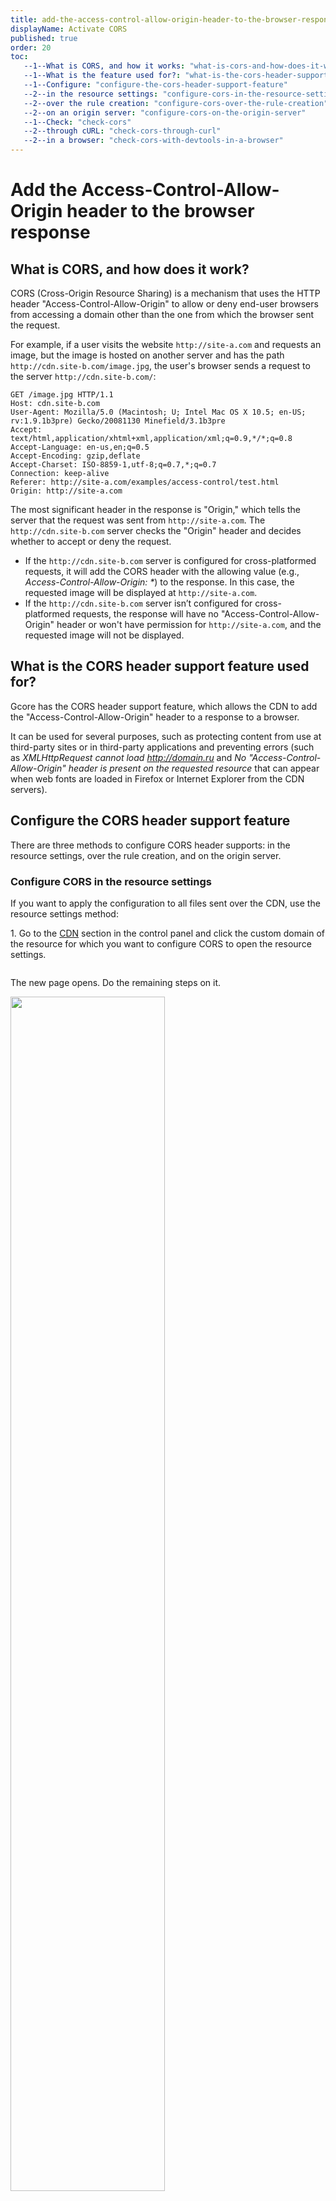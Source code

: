 ```yaml
---
title: add-the-access-control-allow-origin-header-to-the-browser-response
displayName: Activate CORS
published: true
order: 20
toc:
   --1--What is CORS, and how it works: "what-is-cors-and-how-does-it-work"
   --1--What is the feature used for?: "what-is-the-cors-header-support-feature-used-for"
   --1--Configure: "configure-the-cors-header-support-feature"
   --2--in the resource settings: "configure-cors-in-the-resource-settings"
   --2--over the rule creation: "configure-cors-over-the-rule-creation"
   --2--on an origin server: "configure-cors-on-the-origin-server"
   --1--Check: "check-cors"
   --2--through cURL: "check-cors-through-curl"
   --2--in a browser: "check-cors-with-devtools-in-a-browser"
---
```

# Add the Access-Control-Allow-Origin header to the browser response

## What is CORS, and how does it work?

CORS (Cross-Origin Resource Sharing) is a mechanism that uses the HTTP header "Access-Control-Allow-Origin" to allow or deny end-user browsers from accessing a domain other than the one from which the browser sent the request.

For example, if a user visits the website ```http://site-a.com``` and requests an image, but the image is hosted on another server and has the path ```http://cdn.site-b.com/image.jpg```, the user's browser sends a request to the server ```http://cdn.site-b.com/```:

```
GET /image.jpg HTTP/1.1  
Host: cdn.site-b.com  
User-Agent: Mozilla/5.0 (Macintosh; U; Intel Mac OS X 10.5; en-US; rv:1.9.1b3pre) Gecko/20081130 Minefield/3.1b3pre  
Accept: text/html,application/xhtml+xml,application/xml;q=0.9,*/*;q=0.8  
Accept-Language: en-us,en;q=0.5  
Accept-Encoding: gzip,deflate  
Accept-Charset: ISO-8859-1,utf-8;q=0.7,*;q=0.7  
Connection: keep-alive  
Referer: http://site-a.com/examples/access-control/test.html  
Origin: http://site-a.com
```

The most significant header in the response is "Origin," which tells the server that the request was sent from ```http://site-a.com```. The ```http://cdn.site-b.com``` server checks the "Origin" header and decides whether to accept or deny the request.

- If the ```http://cdn.site-b.com``` server is configured for cross-platformed requests, it will add the CORS header with the allowing value (e.g., _Access-Control-Allow-Origin: *_) to the response. In this case, the requested image will be displayed at ```http://site-a.com```.
- If the ```http://cdn.site-b.com``` server isn’t configured for cross-platformed requests, the response will have no "Access-Control-Allow-Origin" header or won't have permission for ```http://site-a.com```, and the requested image will not be displayed.

## What is the CORS header support feature used for?

Gcore has the CORS header support feature, which allows the CDN to add the "Access-Control-Allow-Origin" header to a response to a browser.

It can be used for several purposes, such as protecting content from use at third-party sites or in third-party applications and preventing errors (such as *XMLHttpRequest cannot load http://domain.ru* and *No "Access-Control-Allow-Origin" header is present on the requested resource* that can appear when web fonts are loaded in Firefox or Internet Explorer from the CDN servers).

## Configure the CORS header support feature

There are three methods to configure CORS header supports: in the resource settings, over the rule creation, and on the origin server.

### Configure CORS in the resource settings

If you want to apply the configuration to all files sent over the CDN, use the resource settings method:

1\. Go to the <a href="https://cdn.gcore.com/resources/list" target="_blank">CDN</a> section in the control panel and click the custom domain of the resource for which you want to configure CORS to open the resource settings.

<img src="https://assets.gcore.pro/docs/cdn/cdn-resource-options/http-headers/add-the-access-control-allow-origin-header-to-the-browser-response/13198726101521.png" alt="">

The new page opens. Do the remaining steps on it.

<img src="https://assets.gcore.pro/docs/cdn/cdn-resource-options/http-headers/add-the-access-control-allow-origin-header-to-the-browser-response/13198779606929.png" alt="" width="70%">

2\. Go to the "HTTP headers" section and click **CORS header support**.

3\. Enable the feature.

4\. Configure one of the three available options:

<table>
		<thead>
			<tr>
				<th>Option</th>
				<th>How it works</th>
			</tr>
		</thead>
		<tbody>
			<tr>
				<td>*, for all domains</td>
				<td style="text-align:left">Content will be uploaded for requests from any domain. The highlighted line will be added to the response header.<br><pre>HTTP/1.1 200 OK<br>Date: Mon, 01 Dec 2020 00:23:53 GMT<br>Server: Apache/2.0.61 <br><strong>Access-Control-Allow-Origin: *</strong><br>Keep-Alive: timeout=2, max=100<br>Connection: Keep-Alive<br>Transfer-Encoding: chunked<br>Content-Type: application/xml</pre></td>
			</tr>
			<tr>
				<td>"$http_origin" if an origin is listed below</td>
				<td style="text-align:left">Specify the domain name from which requests are allowed in the field, e.g., site-a.com. <br><strong>Note</strong>: You can specify up to 20 domains. Content will be uploaded only for requests from the domains specified in the field. When the CDN servers receive a request, they check the value of the "Origin" header to determine which site the request came from.<br><ul><li>If it matches any of the domains specified in the feature, the content will be uploaded, and the response will contain the highlighted line:</li><div><pre>HTTP/1.1 200 OK<br>Date: Mon, 01 Dec 2008 00:23:53 GMT<br>Server: Apache/2.0.61 <br><br><strong>Access-Control-Allow-Origin: https://site-a.com</strong><br>Keep-Alive: timeout=2, max=100<br>Connection: Keep-Alive<br>Transfer-Encoding: chunked<br>Content-Type: application/xml</pre></div><li style="list-style: disc;">If it doesn't match, the "Access-Control-Allow-Origin" header will not be added to a response, and the content will not be uploaded.</li></ul></td>
			</tr>
			<tr>
				<td>"$http_origin", for all domains</td>
				<td style="text-align:left">&nbsp;<strong>Note</strong><span>: This option is similar to the first one, but you can use it if the "*" parameter is unsuitable for certain filters configured on a server.</span><p>Content will be uploaded for requests from any domain, and the domain from which the request was sent will be added to the "Access-Control-Allow-Origin" header in the response. For example, if a user requests content from&nbsp;<em>http://site-b.com</em>, the response will look as follows:</p><pre>HTTP/1.1 200 OK<br>Date: Mon, 01 Dec 2008 00:23:53 GMT<br>Server: Apache/2.0.61 <br><strong>Access-Control-Allow-Origin: https://site-b.com</strong><br>Keep-Alive: timeout=2, max=100<br>Connection: Keep-Alive<br>Transfer-Encoding: chunked<br>Content-Type: application/xml</pre></td>
			</tr>
		</tbody>
	</table>

5\. Optionally, check the "Always add the header to the response from CDN regardless of the response code" box to add the "Access-Control-Allow-Origin" header to responses with any status code, even for those when content is not available. If you leave the box unchecked, the header will be added only to responses with specific status codes.

6\. Save changes.

### Configure CORS over the rule creation

If you want to apply the configuration only to particular files, use the "Rules" method:

1\. Go to the <a href="https://cdn.gcore.com/resources/list" target="_blank">CDN</a> section in the control panel and click the custom domain of the resource for which you want to configure CORS to open the resource settings.

<img src="https://assets.gcore.pro/docs/cdn/cdn-resource-options/http-headers/add-the-access-control-allow-origin-header-to-the-browser-response/13198726101521.png" alt="">

2\. Open the "Rules" section, click **Create rule** and select **Create blank rule** from the list.

<img src="https://assets.gcore.pro/docs/cdn/cdn-resource-options/http-headers/add-the-access-control-allow-origin-header-to-the-browser-response/13199698120465.png" alt="" width="70%">

A new page opens. Do the remaining steps in it. 

3\. Specify the settings (rule name and path to files you want to apply the rule) according to the "<a href="https://gcore.com/docs/cdn/cdn-resource-options/rules-for-particular-files/create-a-rule-manually-or-from-a-template-to-configure-settings-for-particular-files" target="_blank">Create a rule manually or from a template to configure settings for particular files</a>" guide.

4\. Click **Add option**, select "CORS header support", and close the list.

<img src="https://assets.gcore.pro/docs/cdn/cdn-resource-options/http-headers/add-the-access-control-allow-origin-header-to-the-browser-response/13199806046737.png" alt="" width="70%">

5\. Configure the option. If you enable the option, the Access-Control-Allow-Origin header will be added. If you add an option but leave it disabled, the Access-Control-Allow-Origin header will not be added.

6\. Click **Create rule** to save the changes.

### Configure CORS on the Origin Server

We have provided an example of how to set up CORS for Apache and Nginx web servers.

**Apache Configuration**:

```
# ----------------------------------------------------------------------   
# CORS-enabled images (@crossorigin)   
# ----------------------------------------------------------------------   
# Send CORS headers if browsers request them; enabled by default for images.   
# developer.mozilla.org/en/CORS_Enabled_Image   
# blog.chromium.org/2011/07/using-cross-domain-images-in-webgl-and.html   
# hacks.mozilla.org/2011/11/using-cors-to-load-webgl-textures-from-cross-domain-images/   
# wiki.mozilla.org/Security/Reviews/crossoriginAttribute   
<IfModule mod_setenvif.c>   
<IfModule mod_headers.c>   
# mod_headers, y u no match by Content-Type?!   
<FilesMatch "\.(gif|png|jpe?g|svg|svgz|ico|webp)$">   
SetEnvIf Origin ":" IS_CORS   
Header set Access-Control-Allow-Origin "*" env=IS_CORS   
</FilesMatch>   
</IfModule>   
</IfModule>   
# ----------------------------------------------------------------------   
# Webfont access   
# ----------------------------------------------------------------------   
# Allow access from all domains for webfonts.   
# Alternatively you could only whitelist your # subdomains like "subdomain.example.com".   
<IfModule mod_headers.c>   
<FilesMatch "\.(ttf|ttc|otf|eot|woff|woff2|font.css|css|js)$">   
Header set Access-Control-Allow-Origin "*"   
</FilesMatch>   
</IfModule>
```

**Nginx configuration**:

```
location ~ \.(ttf|ttc|otf|eot|woff|woff2|font.css|css|js)$ {   
add_header Access-Control-Allow-Origin "*";   
}
```

## Check CORS

Clear the cache of the CDN resource or files for which CORS was enabled according to the "<a href="https://gcore.com/docs/cdn/clear-cdn-resource-cache-by-url-pattern-or-all" target="_blank">Clear CDN resource cache by URL, pattern or all</a>" guide, and use one of the methods below.

### Check CORS through cURL

1\. Open the terminal on macOS or command prompt (cmd) on Windows.

2\. Run the following command:

```
curl -I http://cdn.testdomain.com/assets/image.jpg
```

where ```http://cdn.testdomain.com/assets/image.jpg``` is a link to your file delivered via CDN.

3\. In the output, check whether the "Access-Control-Allow-Origin" header is present. If you see the <span style="color:#FF5913">Access-Control-Allow-Origin</span> header in the response, the configuration was successful.

<code-block>
HTTP/1.1 200 OK   
Server: nginx/1.13.1   
Date: Fri, 24 Feb 2023 12:54:24 GMT   
Content-Type: image/jpeg   
Content-Length: 124024   
Connection: keep-alive   
X-Image-Generated: 29   
X-Image-Meta: 1024x768   
X-Image-Read: 71   
Expires: Fr, 10 March 2023 12:51:43 GMT   
Cache-Control: max-age=15552000   
<span style="color:#FF5913">Access-Control-Allow-Origin: *</span>   
Last-Modified: Sun, 29 Jan 2023 12:00:00 GMT   
Cache-Control: max-age=315360000, public   
Cache: HIT   
X-Cached-Since: 2022-12-09T12:51:43+00:00   
X-ID: m9-up-e245 
</code-block>

### Check CORS with DevTools in a Browser

1\. Open any internet browser (for example, Google Chrome).

2\. Go to your website.

3\. Right-click and select Inspect to open the DevTools (Developer Toolbar).

4\. Select the "Network" tab.

5\. Refresh the page.

6\. You will get a list of all files retrieved from your website.

7\. Find any file (e.g., JPEG, PNG, IMG, CSS, etc.) integrated with the CDN and select it.

8\. On the "Headers" tab on the right, you will see the headers configured on your server. If you see the Access-Control-Allow-Origin header, the configuration was successful.

<img src="https://assets.gcore.pro/docs/cdn/cdn-resource-options/http-headers/add-the-access-control-allow-origin-header-to-the-browser-response/13200288365969.png" alt="" width="70%">
